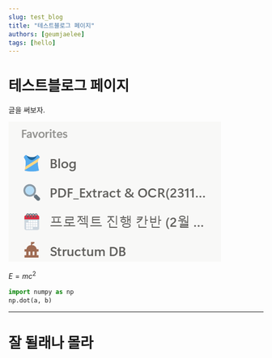 ```yaml
---
slug: test_blog
title: "테스트블로그 페이지"
authors: [geumjaelee]
tags: [hello]
---
```



# 테스트블로그 페이지

글을 써보자. 

![image.png](image.png)

$E = mc^2$

```python
import numpy as np
np.dot(a, b)
```

---

# 잘 될래나 몰라